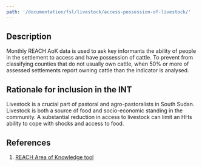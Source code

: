 ```yaml
---
path: '/documentation/fsl/livestock/access-possession-of-livestock/'
---
```


## Description

Monthly REACH AoK data is used to ask key informants the ability of people in the settlement to access and have possession of cattle. To prevent from classifying counties that do not usually own cattle, when 50% or more of assessed settlements report owning cattle than the indicator is analysed.

## Rationale for inclusion in the INT

Livestock is a crucial part of pastoral and agro-pastoralists in South Sudan. Livestock is both a source of food and socio-economic standing in the community. A substantial reduction in access to livestock can limit an HHs ability to cope with shocks and access to food.

## References

1. [REACH Area of Knowledge tool](https://www.impact-repository.org/document/reach/de16db5a/reach_ssd_terms_of_references_assessment_of_hard_to_reach_areas_2_november_2018.pdf)
